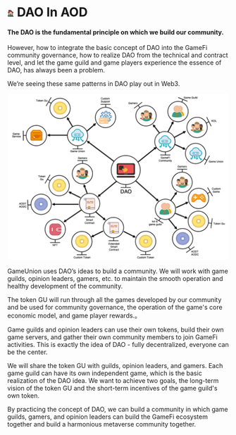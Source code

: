 # <img src="./IMG/house.png" width="3%" class="img_l1"> DAO In AOD
#### The DAO is the fundamental principle on which we build our community.
However, how to integrate the basic concept of DAO into the GameFi community governance, how to realize DAO from the technical and contract level, and let the game guild and game players experience the essence of DAO, has always been a problem.

We’re seeing these same patterns in DAO play out in Web3.

![image](IMG/031.jpg "Organizational Structure Of DAO")

GameUnion uses DAO’s ideas to build a community. We will work with game guilds, opinion leaders, gamers, etc. to maintain the smooth operation and healthy development of the community.

The token GU will run through all the games developed by our community and be used for community governance, the operation of the game's core economic model, and game player rewards.。

Game guilds and opinion leaders can use their own tokens, build their own game servers, and gather their own community members to join GameFi activities. This is exactly the idea of DAO - fully decentralized, everyone can be the center.

We will share the token GU with guilds, opinion leaders, and gamers.
Each game guild can have its own independent game, which is the basic realization of the DAO idea.
We want to achieve two goals, the long-term vision of the token GU and the short-term incentives of the game guild's own token. 

By practicing the concept of DAO, we can build a community in which game guilds, gamers, and opinion leaders can build the GameFi ecosystem together and build a harmonious metaverse community together.

